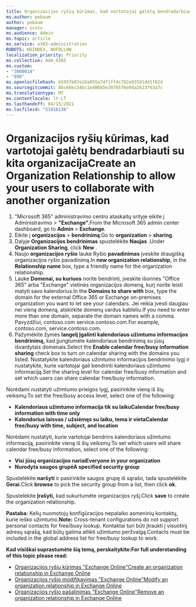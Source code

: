 ```yaml
---
title: Organizacijos ryšių kūrimas, kad vartotojai galėtų bendradarbiauti su kita organizacija
ms.author: pebaum
author: pebaum
manager: scotv
ms.audience: Admin
ms.topic: article
ms.service: o365-administration
ROBOTS: NOINDEX, NOFOLLOW
localization_priority: Priority
ms.collection: Adm_O365
ms.custom:
- "3800014"
- "898"
ms.openlocfilehash: b595fb87e18a055a7df1ff4c782a93591dd1f024
ms.sourcegitcommit: 8bc60ec34bc1e40685e3976576e04a2623f63a7c
ms.translationtype: MT
ms.contentlocale: lt-LT
ms.lasthandoff: 04/15/2021
ms.locfileid: "51816136"
---
```

# <a name="create-an-organization-relationship-to-allow-your-users-to-collaborate-with-another-organization"></a><span data-ttu-id="4e90b-102">Organizacijos ryšių kūrimas, kad vartotojai galėtų bendradarbiauti su kita organizacija</span><span class="sxs-lookup"><span data-stu-id="4e90b-102">Create an Organization Relationship to allow your users to collaborate with another organization</span></span>

1. <span data-ttu-id="4e90b-103">"Microsoft 365" administravimo centro ataskaitų srityje eikite į Administravimo  >  **"Exchange".**</span><span class="sxs-lookup"><span data-stu-id="4e90b-103">From the Microsoft 365 admin center dashboard, go to **Admin** > **Exchange**.</span></span>
2. <span data-ttu-id="4e90b-104">Eikite į **organizacijos**  >  **bendrinimą**.</span><span class="sxs-lookup"><span data-stu-id="4e90b-104">Go to **organization** > **sharing**.</span></span>
3. <span data-ttu-id="4e90b-105">Dalyje **Organizacijos bendrinimas** spustelėkite **Naujas** .</span><span class="sxs-lookup"><span data-stu-id="4e90b-105">Under **Organization Sharing**, click **New** .</span></span>
4. <span data-ttu-id="4e90b-106">Naujo **organizacijos ryšio** lauke Ryšio **pavadinimas** įveskite draugišką organizacijos ryšio pavadinimą.</span><span class="sxs-lookup"><span data-stu-id="4e90b-106">In **new organization relationship**, in the **Relationship name** box, type a friendly name for the organization relationship.</span></span>
5. <span data-ttu-id="4e90b-107">Lauke **Domenai, su kuriuos** norite bendrinti, įveskite išorinės "Office 365" arba "Exchange" vietinės organizacijos domeną, kurį norite leisti matyti savo kalendorius.</span><span class="sxs-lookup"><span data-stu-id="4e90b-107">In the **Domains to share with** box, type the domain for the external Office 365 or Exchange on-premises organization you want to let see your calendars.</span></span> <span data-ttu-id="4e90b-108">Jei reikia įvesti daugiau nei vieną domeną, atskirkite domenų vardus kableliu.</span><span class="sxs-lookup"><span data-stu-id="4e90b-108">If you need to enter more than one domain, separate the domain names with a comma.</span></span> <span data-ttu-id="4e90b-109">Pavyzdžiui, contoso.com service.contoso.com.</span><span class="sxs-lookup"><span data-stu-id="4e90b-109">For example, contoso.com, service.contoso.com.</span></span>
6. <span data-ttu-id="4e90b-110">Pažymėkite žymės **langelį Įgalinti kalendoriaus užimtumo informacijos bendrinimą,** kad įjungtumėte kalendoriaus bendrinimą su jūsų išvardytais domenais.</span><span class="sxs-lookup"><span data-stu-id="4e90b-110">Select the **Enable calendar free/busy information sharing** check box to turn on calendar sharing with the domains you listed.</span></span> <span data-ttu-id="4e90b-111">Nustatykite kalendoriaus užimtumo informacijos bendrinimo lygį ir nustatykite, kurie vartotojai gali bendrinti kalendoriaus užimtumo informaciją.</span><span class="sxs-lookup"><span data-stu-id="4e90b-111">Set the sharing level for calendar free/busy information and set which users can share calendar free/busy information.</span></span>  

<span data-ttu-id="4e90b-112">Norėdami nustatyti užimtumo prieigos lygį, pasirinkite vieną iš šių veiksmų:</span><span class="sxs-lookup"><span data-stu-id="4e90b-112">To set the free/busy access level, select one of the following:</span></span>

- <span data-ttu-id="4e90b-113">**Kalendoriaus užimtumo informacija tik su laiku**</span><span class="sxs-lookup"><span data-stu-id="4e90b-113">**Calendar free/busy information with time only**</span></span>
- <span data-ttu-id="4e90b-114">**Kalendorius laisvas / užsiėmęs su laiku, tema ir vieta**</span><span class="sxs-lookup"><span data-stu-id="4e90b-114">**Calendar free/busy with time, subject, and location**</span></span>  

 <span data-ttu-id="4e90b-115">Norėdami nustatyti, kurie vartotojai bendrins kalendoriaus užimtumo informaciją, pasirinkite vieną iš šių veiksmų:</span><span class="sxs-lookup"><span data-stu-id="4e90b-115">To set which users will share calendar free/busy information, select one of the following:</span></span>

- <span data-ttu-id="4e90b-116">**Visi jūsų organizacijos nariai**</span><span class="sxs-lookup"><span data-stu-id="4e90b-116">**Everyone in your organization**</span></span>
- <span data-ttu-id="4e90b-117">**Nurodyta saugos grupė**</span><span class="sxs-lookup"><span data-stu-id="4e90b-117">**A specified security group**</span></span>  

<span data-ttu-id="4e90b-118">Spustelėkite **naršyti** ir pasirinkite saugos grupę iš sąrašo, tada spustelėkite **Gerai.**</span><span class="sxs-lookup"><span data-stu-id="4e90b-118">Click **browse** to pick the security group from a list, then click **ok**.</span></span>

<span data-ttu-id="4e90b-119">Spustelėkite **Įrašyti,** kad sukurtumėte organizacijos ryšį.</span><span class="sxs-lookup"><span data-stu-id="4e90b-119">Click **save** to create the organization relationship.</span></span>  

<span data-ttu-id="4e90b-120">**Pastaba:** Kelių nuomotojų konfigūracijos nepalaiko asmeninių kontaktų, kurie ieško užimtumo.</span><span class="sxs-lookup"><span data-stu-id="4e90b-120">**Note:** Cross-tenant configurations do not support personal contacts for free/busy lookup.</span></span> <span data-ttu-id="4e90b-121">Kontaktai turi būti įtraukti į visuotinį adresų sąrašą, kad būtų galima atlikti užimtumo peržvalgą.</span><span class="sxs-lookup"><span data-stu-id="4e90b-121">Contacts must be included in the global address list for free/busy lookup to work.</span></span>

<span data-ttu-id="4e90b-122">**Kad visiškai suprastumėte šią temą, perskaitykite:**</span><span class="sxs-lookup"><span data-stu-id="4e90b-122">**For full understanding of this topic please read:**</span></span>

- [<span data-ttu-id="4e90b-123">Organizacijos ryšių kūrimas "Exchange Online"</span><span class="sxs-lookup"><span data-stu-id="4e90b-123">Create an organization relationship in Exchange Online</span></span>](https://docs.microsoft.com/exchange/sharing/organization-relationships/create-an-organization-relationship)
- [<span data-ttu-id="4e90b-124">Organizacijos ryšio modifikavimas "Exchange Online"</span><span class="sxs-lookup"><span data-stu-id="4e90b-124">Modify an organization relationship in Exchange Online</span></span>](https://docs.microsoft.com/exchange/sharing/organization-relationships/modify-an-organization-relationship)
- [<span data-ttu-id="4e90b-125">Organizacijos ryšio pašalinimas "Exchange Online"</span><span class="sxs-lookup"><span data-stu-id="4e90b-125">Remove an organization relationship in Exchange Online</span></span>](https://docs.microsoft.com/exchange/sharing/organization-relationships/remove-an-organization-relationship)
